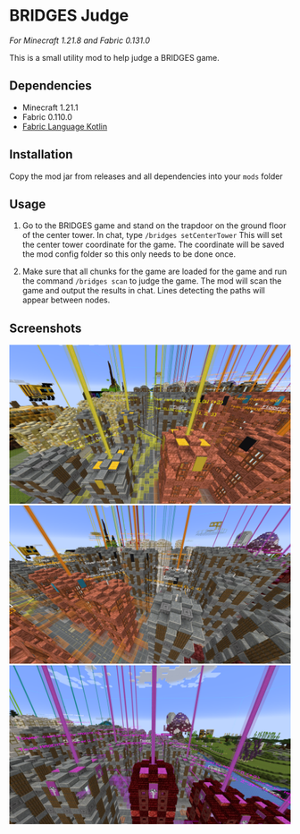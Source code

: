 # BRIDGES Judge
*For Minecraft 1.21.8 and Fabric 0.131.0*

This is a small utility mod to help judge a BRIDGES game.

## Dependencies
- Minecraft 1.21.1
- Fabric 0.110.0
- [Fabric Language Kotlin](https://modrinth.com/mod/fabric-language-kotlin) 

## Installation
Copy the mod jar from releases and all dependencies into your `mods` folder

## Usage

1. Go to the BRIDGES game and stand on the trapdoor on the ground floor of the center tower. In chat, type
`/bridges setCenterTower` This will set the center tower coordinate for the game. The coordinate will be
saved the mod config folder so this only needs to be done once.

2. Make sure that all chunks for the game are loaded for the game and run the command `/bridges scan` to judge the game. 
The mod will scan the game and output the results in chat. Lines detecting the paths will appear between nodes. 

## Screenshots 

![Screenshot 1](/.docs/screenshots/2025-01-13_22.03.02.png)
![Screenshot 2](/.docs/screenshots/2025-01-13_22.03.25.png)
![Screenshot 3](/.docs/screenshots/2025-01-13_22.04.26.png)
